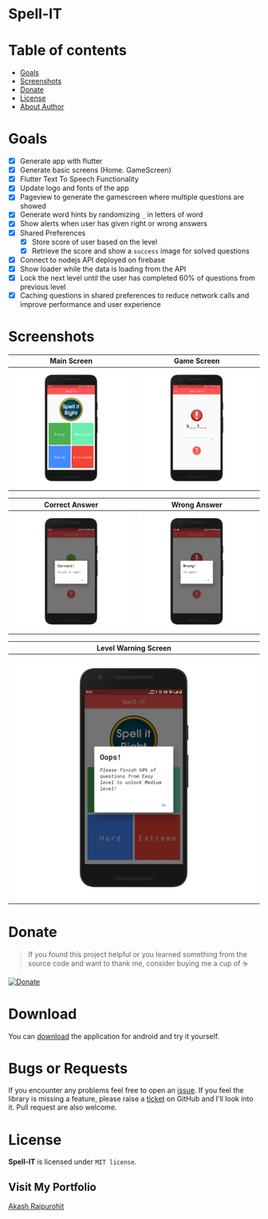 # Spell-IT

# Table of contents
  * [Goals](#goals)
  * [Screenshots](#screenshots)
  * [Donate](#donate)
  * [License](#license)
  * [About Author](#visit-my-portfolio)

# Goals
* [x] Generate app with flutter
* [x] Generate basic screens (Home. GameScreen)
* [x] Flutter Text To Speech Functionality
* [x] Update logo and fonts of the app
* [x] Pageview to generate the gamescreen where multiple questions are showed
* [x] Generate word hints by randomizing `_` in letters of word
* [x] Show alerts when user has given right or wrong answers
* [x] Shared Preferences
  * [x] Store score of user based on the level
  * [x] Retrieve the score and show a `success` image for solved questions
* [x] Connect to nodejs API deployed on firebase
* [x] Show loader while the data is loading from the API
* [x] Lock the next level until the user has completed 60% of questions from previous level
* [x] Caching questions in shared preferences to reduce network calls and improve performance and user experience

# Screenshots
Main Screen                |  Game Screen
:-------------------------:|:-------------------------:
![Main Screen](./mockups/main.png)  |  ![Game Screen](./mockups/game_screen.png)

   Correct Answer                             |   Wrong Answer                            
:--------------------------------------------:|:------------------------------------------:
![Main Screen](./mockups/correct_answer.png)  | ![Game Screen](./mockups/wrong_answer.png)

Level Warning Screen                         |
:-------------------------------------------:|
![Level Warning](./mockups/level_warning.png)|

# Donate
> If you found this project helpful or you learned something from the source code and want to thank me, consider buying me a cup of :coffee:

[![Donate](https://img.shields.io/badge/Donate-PayPal-green.svg)](https://www.paypal.me/RajpurohitAkash)

# Download
You can [download](https://github.com/AkashRajpurohit/Spell-IT/releases/download/v1.0.1/app-arm64-v8a-release.apk) the application for android and try it yourself.

# Bugs or Requests

If you encounter any problems feel free to open an [issue](https://github.com/AkashRajpurohit/Spell-IT/issues/new?template=bug_report.md). If you feel the library is missing a feature, please raise a [ticket](https://github.com/AkashRajpurohit/Spell-IT/issues/new?template=feature_request.md) on GitHub and I'll look into it. Pull request are also welcome.

# License

**Spell-IT** is licensed under `MIT license`.

## Visit My Portfolio
[Akash Rajpurohit](https://akashrajpurohit.cf)
